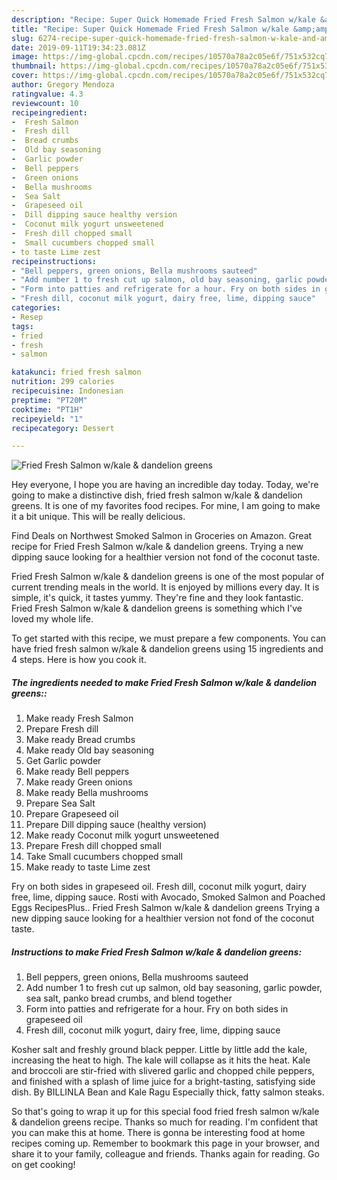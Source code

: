 ```yaml
---
description: "Recipe: Super Quick Homemade Fried Fresh Salmon w/kale &amp;amp; dandelion greens"
title: "Recipe: Super Quick Homemade Fried Fresh Salmon w/kale &amp;amp; dandelion greens"
slug: 6274-recipe-super-quick-homemade-fried-fresh-salmon-w-kale-and-amp-dandelion-greens
date: 2019-09-11T19:34:23.081Z
image: https://img-global.cpcdn.com/recipes/10570a78a2c05e6f/751x532cq70/fried-fresh-salmon-wkale-dandelion-greens-recipe-main-photo.jpg
thumbnail: https://img-global.cpcdn.com/recipes/10570a78a2c05e6f/751x532cq70/fried-fresh-salmon-wkale-dandelion-greens-recipe-main-photo.jpg
cover: https://img-global.cpcdn.com/recipes/10570a78a2c05e6f/751x532cq70/fried-fresh-salmon-wkale-dandelion-greens-recipe-main-photo.jpg
author: Gregory Mendoza
ratingvalue: 4.3
reviewcount: 10
recipeingredient:
-  Fresh Salmon
-  Fresh dill
-  Bread crumbs
-  Old bay seasoning
-  Garlic powder
-  Bell peppers
-  Green onions
-  Bella mushrooms
-  Sea Salt
-  Grapeseed oil
-  Dill dipping sauce healthy version
-  Coconut milk yogurt unsweetened
-  Fresh dill chopped small
-  Small cucumbers chopped small
- to taste Lime zest
recipeinstructions:
- "Bell peppers, green onions, Bella mushrooms sauteed"
- "Add number 1 to fresh cut up salmon, old bay seasoning, garlic powder, sea salt, panko bread crumbs, and blend together"
- "Form into patties and refrigerate for a hour. Fry on both sides in grapeseed oil"
- "Fresh dill, coconut milk yogurt, dairy free, lime, dipping sauce"
categories:
- Resep
tags:
- fried
- fresh
- salmon

katakunci: fried fresh salmon
nutrition: 299 calories
recipecuisine: Indonesian
preptime: "PT20M"
cooktime: "PT1H"
recipeyield: "1"
recipecategory: Dessert

---
```



![Fried Fresh Salmon w/kale &amp; dandelion greens](https://img-global.cpcdn.com/recipes/10570a78a2c05e6f/751x532cq70/fried-fresh-salmon-wkale-dandelion-greens-recipe-main-photo.jpg)

Hey everyone, I hope you are having an incredible day today. Today, we're going to make a distinctive dish, fried fresh salmon w/kale &amp; dandelion greens. It is one of my favorites food recipes. For mine, I am going to make it a bit unique. This will be really delicious.

Find Deals on Northwest Smoked Salmon in Groceries on Amazon. Great recipe for Fried Fresh Salmon w/kale &amp; dandelion greens. Trying a new dipping sauce looking for a healthier version not fond of the coconut taste.

Fried Fresh Salmon w/kale &amp; dandelion greens is one of the most popular of current trending meals in the world. It is enjoyed by millions every day. It is simple, it's quick, it tastes yummy. They're fine and they look fantastic. Fried Fresh Salmon w/kale &amp; dandelion greens is something which I've loved my whole life.


To get started with this recipe, we must prepare a few components. You can have fried fresh salmon w/kale &amp; dandelion greens using 15 ingredients and 4 steps. Here is how you cook it.

##### The ingredients needed to make Fried Fresh Salmon w/kale &amp; dandelion greens::

1. Make ready  Fresh Salmon
1. Prepare  Fresh dill
1. Make ready  Bread crumbs
1. Make ready  Old bay seasoning
1. Get  Garlic powder
1. Make ready  Bell peppers
1. Make ready  Green onions
1. Make ready  Bella mushrooms
1. Prepare  Sea Salt
1. Prepare  Grapeseed oil
1. Prepare  Dill dipping sauce (healthy version)
1. Make ready  Coconut milk yogurt unsweetened
1. Prepare  Fresh dill chopped small
1. Take  Small cucumbers chopped small
1. Make ready to taste Lime zest


Fry on both sides in grapeseed oil. Fresh dill, coconut milk yogurt, dairy free, lime, dipping sauce. Rosti with Avocado, Smoked Salmon and Poached Eggs RecipesPlus.. Fried Fresh Salmon w/kale &amp; dandelion greens Trying a new dipping sauce looking for a healthier version not fond of the coconut taste. 

##### Instructions to make Fried Fresh Salmon w/kale &amp; dandelion greens:

1. Bell peppers, green onions, Bella mushrooms sauteed
1. Add number 1 to fresh cut up salmon, old bay seasoning, garlic powder, sea salt, panko bread crumbs, and blend together
1. Form into patties and refrigerate for a hour. Fry on both sides in grapeseed oil
1. Fresh dill, coconut milk yogurt, dairy free, lime, dipping sauce


Kosher salt and freshly ground black pepper. Little by little add the kale, increasing the heat to high. The kale will collapse as it hits the heat. Kale and broccoli are stir-fried with slivered garlic and chopped chile peppers, and finished with a splash of lime juice for a bright-tasting, satisfying side dish. By BILLINLA Bean and Kale Ragu Especially thick, fatty salmon steaks. 

So that's going to wrap it up for this special food fried fresh salmon w/kale &amp; dandelion greens recipe. Thanks so much for reading. I'm confident that you can make this at home. There is gonna be interesting food at home recipes coming up. Remember to bookmark this page in your browser, and share it to your family, colleague and friends. Thanks again for reading. Go on get cooking!
